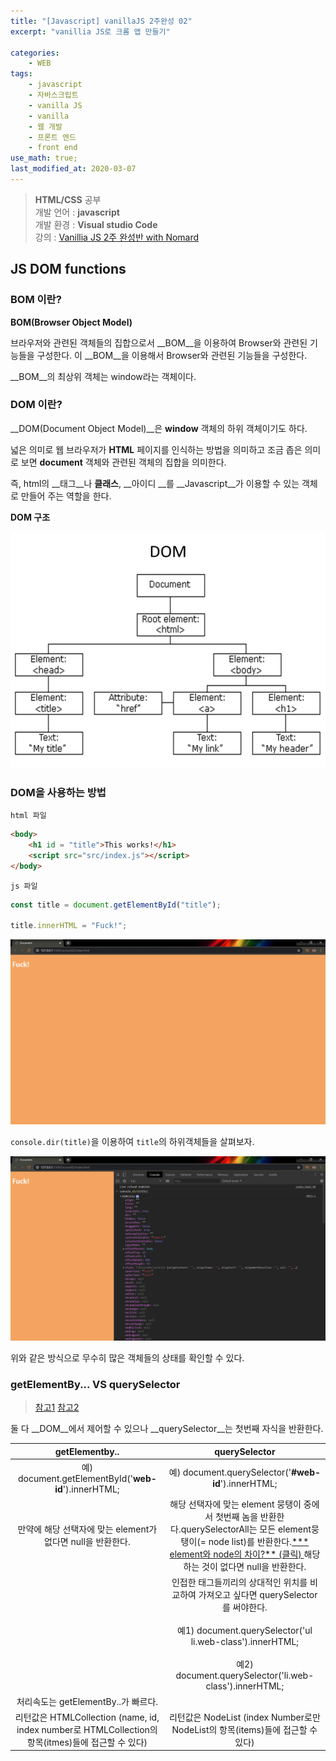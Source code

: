 ```yaml
---
title: "[Javascript] vanillaJS 2주완성 02"
excerpt: "vanillia JS로 크롬 앱 만들기"

categories:
    - WEB
tags:
    - javascript
    - 자바스크립트
    - vanilla JS
    - vanilla
    - 웹 개발
    - 프론트 엔드
    - front end
use_math: true;
last_modified_at: 2020-03-07  
---  
```


> __HTML/CSS__ 공부  
> 개발 언어 : __javascript__  
> 개발 환경 : __Visual studio Code__  
> 강의 : [Vanillia JS 2주 완성반 with Nomard](https://academy.nomadcoders.co/courses/enrolled/435558)  

  

## JS DOM functions

### BOM 이란?

__BOM(Browser Object Model)__ 

브라우저와 관련된 객체들의 집합으로서 __BOM__을 이용하여 Browser와 관련된 기능들을 구성한다. 이 __BOM__을 이용해서 Browser와 관련된 기능들을 구성한다.   

__BOM__의 최상위 객체는 window라는 객체이다.

### DOM 이란?  
__DOM(Document Object Model)__은 __window__ 객체의 하위 객체이기도 하다.  

넓은 의미로 웹 브라우저가 __HTML__ 페이지를 인식하는 방법을 의미하고 조금 좁은 의미로 보면 __document__ 객체와 관련된 객체의 집합을 의미한다.  

즉, html의 __태그__나 __클래스__, __아이디 __를 __Javascript__가 이용할 수 있는 객체로 만들어 주는 역할을 한다.  

__DOM 구조__  

[![](/assets/Web/Javascript/2020-03-07-Web-Javascript-Nomard-02-img01.png)](/assets/Web/Javascript/2020-03-07-Web-Javascript-Nomard-02-img01.png)  

### DOM을 사용하는 방법

`html 파일`

```html
<body>
    <h1 id = "title">This works!</h1>
    <script src="src/index.js"></script>
</body>
```



`js 파일`

```js
const title = document.getElementById("title");

title.innerHTML = "Fuck!";
```

[![img02](/assets/Web/Javascript/2020-03-07-Web-Javascript-Nomard-02-img02.png)](/assets/Web/Javascript/2020-03-07-Web-Javascript-Nomard-02-img02.png)



`console.dir(title)`을 이용하여 `title`의 하위객체들을 살펴보자.  

[![image03](/assets/Web/Javascript/2020-03-07-Web-Javascript-Nomard-02-img03.png)](/assets/Web/Javascript/2020-03-07-Web-Javascript-Nomard-02-img03.png)  

위와 같은 방식으로 무수히 많은 객체들의 상태를 확인할 수 있다.  

  

### getElementBy... VS querySelector  

> [참고1](https://humahumahuma.tistory.com/122)
> [참고2](https://whatabouthtml.com/difference-between-getelementbyid-and-queryselector-180)

둘 다 __DOM__에서 제어할 수 있으나 __querySelector__는 첫번째 자식을 반환한다.  

|                        getElementby..                        |                        querySelector                         |
| :----------------------------------------------------------: | :----------------------------------------------------------: |
|     예) document.getElementById('**web-id**').innerHTML;     |     예) document.querySelector('**#web-id**').innerHTML;     |
| 만약에 해당 선택자에 맞는 element가 없다면 null을 반환한다.  | 해당 선택자에 맞는 element 뭉탱이 중에서 첫번째 놈을 반환한다.querySelectorAll는 모든 element뭉탱이(= node list)를 반환한다.[*** element와 node의 차이?** (클릭) ](https://ohgyun.com/333) 해당하는 것이 없다면 null을 반환한다. |
|                                                              | 인접한 태그들끼리의 상대적인 위치를 비교하여 가져오고 싶다면 querySelector를 써야한다.<br/><br/>예1) document.querySelector('ul li.web-class').innerHTML;<br/><br/>예2) document.querySelector('li.web-class').innerHTML; |
|             처리속도는 getElementBy..가 빠르다.              |                                                              |
| 리턴값은 HTMLCollection (name, id, index number로 HTMLCollection의 항목(itmes)들에 접근할 수 있다) | 리턴값은 NodeList (index Number로만 NodeList의 항목(items)들에 접근할 수 있다) |

  

